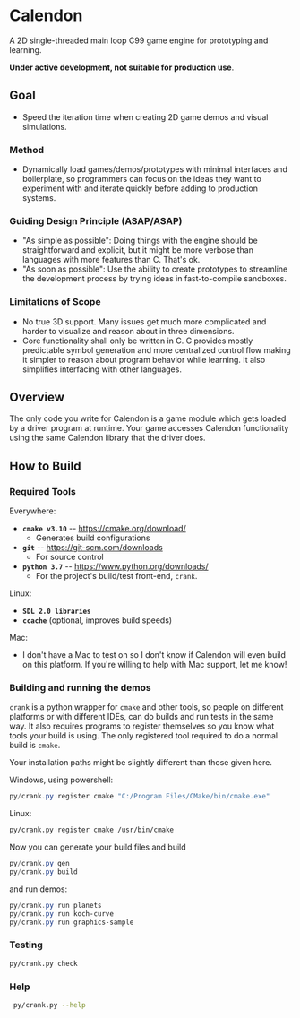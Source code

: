 # Calendon

A 2D single-threaded main loop C99 game engine for prototyping and learning.

**Under active development, not suitable for production use**.

## Goal

- Speed the iteration time when creating 2D game demos and visual simulations.

### Method

- Dynamically load games/demos/prototypes with minimal interfaces and
  boilerplate, so programmers can focus on the ideas they want to experiment
  with and iterate quickly before adding to production systems.

### Guiding Design Principle (ASAP/ASAP)

- "As simple as possible": Doing things with the engine should be
  straightforward and explicit, but it might be more verbose than languages with
  more features than C.  That's ok.
- "As soon as possible": Use the ability to create prototypes to streamline
  the development process by trying ideas in fast-to-compile sandboxes.

### Limitations of Scope

- No true 3D support.  Many issues get much more complicated and harder to
  visualize and reason about in three dimensions.
- Core functionality shall only be written in C.  C provides mostly predictable
  symbol generation and more centralized control flow making it simpler to
  reason about program behavior while learning.  It also simplifies interfacing
  with other languages.

## Overview

The only code you write for Calendon is a game module which gets loaded by a
driver program at runtime.  Your game accesses Calendon functionality using the
same Calendon library that the driver does.

## How to Build

### Required Tools

Everywhere:
- **`cmake v3.10`** -- https://cmake.org/download/
    - Generates build configurations 
- **`git`** -- https://git-scm.com/downloads
    - For source control
- **`python 3.7`** -- https://www.python.org/downloads/
    - For the project's build/test front-end, `crank`.

Linux:
- **`SDL 2.0 libraries`**
- **`ccache`** (optional, improves build speeds)

Mac:
- I don't have a Mac to test on so I don't know if Calendon will even build on
  this platform.  If you're willing to help with Mac support, let me know!

### Building and running the demos

`crank` is a python wrapper for `cmake` and other tools, so people on different
platforms or with different IDEs, can do builds and run tests in the same way.
It also requires programs to register themselves so you know what tools your
build is using.  The only registered tool required to do a normal build is
`cmake`.

Your installation paths might be slightly different than those given here.

Windows, using powershell:
```powershell
py/crank.py register cmake "C:/Program Files/CMake/bin/cmake.exe" 
```

Linux:
```bash
py/crank.py register cmake /usr/bin/cmake
```

Now you can generate your build files and build
```powershell
py/crank.py gen
py/crank.py build
```

and run demos:
```powershell
py/crank.py run planets
py/crank.py run koch-curve
py/crank.py run graphics-sample
```

### Testing

```bash
py/crank.py check
```

### Help

```bash
 py/crank.py --help
```
